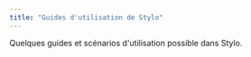 ```yaml
---
title: "Guides d'utilisation de Stylo"
---
```


Quelques guides et scénarios d'utilisation possible dans Stylo.